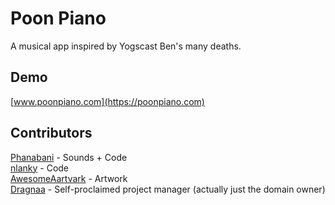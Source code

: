 # Poon Piano
A musical app inspired by Yogscast Ben's many deaths.

## Demo
[www.poonpiano.com](https://poonpiano.com)

## Contributors
[Phanabani](https://github.com/Phanabani) - Sounds + Code  
[nlanky](https://github.com/nlanky) - Code  
[AwesomeAartvark](https://www.instagram.com/awesomeaartvark) - Artwork  
[Dragnaa](https://github.com/jpmacor) - Self-proclaimed project manager (actually just the domain owner)
